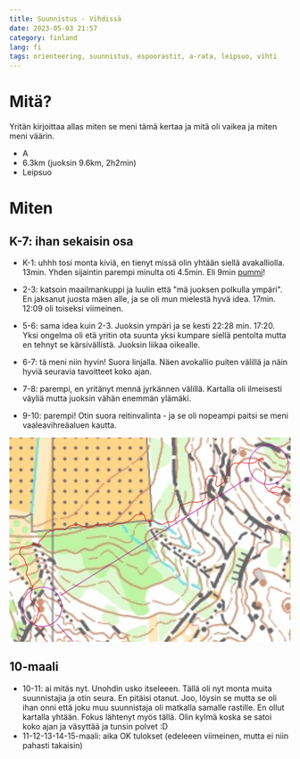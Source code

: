 ```yaml
---
title: Suunnistus - Vihdissä
date: 2023-05-03 21:57
category: finland
lang: fi
tags: orienteering, suunnistus, espoorastit, a-rata, leipsuo, vihti
---
```


Mitä?
===

Yritän kirjoittaa allas miten se meni tämä kertaa ja mitä oli vaikea ja miten meni väärin.

- A
- 6.3km (juoksin 9.6km, 2h2min)
- Leipsuo

Miten
===

K-7: ihan sekaisin osa
---

- K-1: uhhh tosi monta kiviä, en tienyt missä olin yhtään siellä avakalliolla. 13min. Yhden sijaintin parempi minulta oti 4.5min. Eli 9min [pummi](https://www.suunnistusliitto.fi/media/suunnistussanasto/)!
- 2-3: katsoin maailmankuppi ja luulin että "mä juoksen polkulla ympäri". En jaksanut juosta mäen alle, ja se oli mun mielestä hyvä idea. 17min. 12:09 oli toiseksi viimeinen.
- 5-6: sama idea kuin 2-3. Juoksin ympäri ja se kesti 22:28 min. 17:20. Yksi ongelma oli etä yritin ota suunta yksi kumpare siellä pentolta mutta en tehnyt se kärsivällistä. Juoksin liikaa oikealle.
- 6-7: tä meni niin hyvin! Suora linjalla. Näen avokallio puiten välillä ja näin hyviä seuravia tavoitteet koko ajan.

- 7-8: parempi, en yritänyt mennä jyrkännen välillä. Kartalla oli ilmeisesti väyliä mutta juoksin vähän enemmän ylämäki.

- 9-10: parempi! Otin suora reitinvalinta - ja se oli nopeampi paitsi se meni vaaleavihreäaluen kautta.

[![from rasti 9 to 10](images/9-10.er.2023.05.02.PNG "9-10")](images/9-10.er.2023.05.02.PNG)

10-maali
---

- 10-11: ai mitäs nyt. Unohdin usko itseleeen. Tällä oli nyt monta muita suunnistajia ja otin seura. En pitäisi otanut. Joo, löysin se mutta se oli ihan onni että joku muu suunnistaja oli matkalla samalle rastille. En ollut kartalla yhtään. Fokus lähtenyt myös tällä. Olin kylmä koska se satoi koko ajan ja väsyttää ja tunsin polvet :D
- 11-12-13-14-15-maali: aika OK tulokset (edeleeen viimeinen, mutta ei niin pahasti takaisin)
